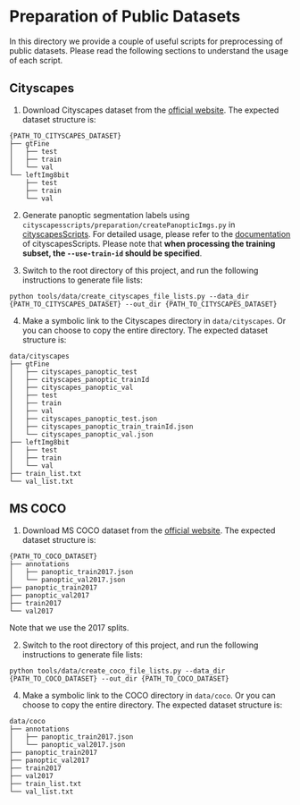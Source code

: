 # Preparation of Public Datasets

In this directory we provide a couple of useful scripts for preprocessing of public datasets. Please read the following sections to understand the usage of each script.

## Cityscapes

1. Download Cityscapes dataset from the [official website](https://www.cityscapes-dataset.com/). The expected dataset structure is:

```plain
{PATH_TO_CITYSCAPES_DATASET}
├── gtFine
│   ├── test
│   ├── train
│   └── val
└── leftImg8bit
    ├── test
    ├── train
    └── val
```

2. Generate panoptic segmentation labels using `cityscapesscripts/preparation/createPanopticImgs.py` in [cityscapesScripts](https://github.com/mcordts/cityscapesScripts). For detailed usage, please refer to the [documentation](https://github.com/mcordts/cityscapesScripts/blob/master/README.md) of cityscapesScripts. Please note that **when processing the training subset, the `--use-train-id` should be specified**.

3. Switch to the root directory of this project, and run the following instructions to generate file lists:

```shell
python tools/data/create_cityscapes_file_lists.py --data_dir {PATH_TO_CITYSCAPES_DATASET} --out_dir {PATH_TO_CITYSCAPES_DATASET}
```

4. Make a symbolic link to the Cityscapes directory in `data/cityscapes`. Or you can choose to copy the entire directory. The expected dataset structure is:

```plain
data/cityscapes
├── gtFine
│   ├── cityscapes_panoptic_test
│   ├── cityscapes_panoptic_trainId
│   ├── cityscapes_panoptic_val
│   ├── test
│   ├── train
│   ├── val
│   ├── cityscapes_panoptic_test.json
│   ├── cityscapes_panoptic_train_trainId.json
│   └── cityscapes_panoptic_val.json
├── leftImg8bit
│   ├── test
│   ├── train
│   └── val
├── train_list.txt
└── val_list.txt
```

## MS COCO

1. Download MS COCO dataset from the [official website](https://cocodataset.org/#home). The expected dataset structure is:

```plain
{PATH_TO_COCO_DATASET}
├── annotations
│   ├── panoptic_train2017.json
│   └── panoptic_val2017.json
├── panoptic_train2017
├── panoptic_val2017
├── train2017
└── val2017
```

Note that we use the 2017 splits.

2. Switch to the root directory of this project, and run the following instructions to generate file lists:

```shell
python tools/data/create_coco_file_lists.py --data_dir {PATH_TO_COCO_DATASET} --out_dir {PATH_TO_COCO_DATASET}
```

4. Make a symbolic link to the COCO directory in `data/coco`. Or you can choose to copy the entire directory. The expected dataset structure is:

```plain
data/coco
├── annotations
│   ├── panoptic_train2017.json
│   └── panoptic_val2017.json
├── panoptic_train2017
├── panoptic_val2017
├── train2017
├── val2017
├── train_list.txt
└── val_list.txt
```